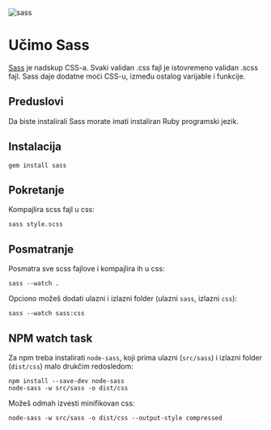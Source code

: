![sass](http://sass-lang.com/assets/img/logos/logo-b6e1ef6e.svg)

# Učimo Sass

[Sass](http://sass-lang.com/) je nadskup CSS-a. Svaki validan .css fajl je istovremeno validan .scss fajl. Sass daje dodatne moći CSS-u, između ostalog varijable i funkcije.

## Preduslovi

Da biste instalirali Sass morate imati instaliran Ruby programski jezik.


## Instalacija
```
gem install sass
```

## Pokretanje 

Kompajlira scss fajl u css:
```
sass style.scss
```

## Posmatranje 

Posmatra sve scss fajlove i kompajlira ih u css:
```
sass --watch .
```

Opciono možeš dodati ulazni i izlazni folder (ulazni `sass`, izlazni `css`):
```
sass --watch sass:css
```

## NPM watch task

Za npm treba instalirati `node-sass`, koji prima ulazni (`src/sass`) i izlazni folder (`dist/css`) malo drukčim redosledom:
```
npm install --save-dev node-sass
node-sass -w src/sass -o dist/css
```

Možeš odmah izvesti minifikovan css:
```
node-sass -w src/sass -o dist/css --output-style compressed
```

